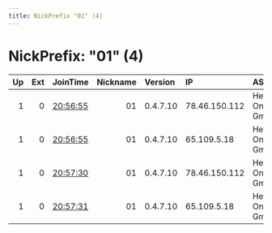 ```yaml
---
title: NickPrefix "01" (4)
---
```


# NickPrefix: "01" (4)

|   Up |   Ext | JoinTime                                                                                              |   Nickname | Version   | IP            | AS                  | CC   |   ORp |   Dirp | OS    | Contact             |   eFamMembers |
|-----:|------:|:------------------------------------------------------------------------------------------------------|-----------:|:----------|:--------------|:--------------------|:-----|------:|-------:|:------|:--------------------|--------------:|
|    1 |     0 | [20:56:55](https://nusenu.github.io/OrNetStats/w/relay/27F06EBDE1BC449AD768C878BF9C9E7C36BFC5D4.html) |         01 | 0.4.7.10  | 78.46.150.112 | Hetzner Online GmbH | de   |  9000 |      0 | Linux | noc@schischkin.info |             8 |
|    1 |     0 | [20:56:55](https://nusenu.github.io/OrNetStats/w/relay/6135753DB6D6A612A4BE6FFA1239D5F5EAEE9E02.html) |         01 | 0.4.7.10  | 65.109.5.18   | Hetzner Online GmbH | fi   |  9000 |      0 | Linux | noc@schischkin.info |             8 |
|    1 |     0 | [20:57:30](https://nusenu.github.io/OrNetStats/w/relay/491093F6BF50F39064C2BB76F8E9BCE64FCB3B34.html) |         01 | 0.4.7.10  | 78.46.150.112 | Hetzner Online GmbH | de   |  9100 |      0 | Linux | noc@schischkin.info |             8 |
|    1 |     0 | [20:57:31](https://nusenu.github.io/OrNetStats/w/relay/189DB540780413DED7F57347F489214F5E9CD486.html) |         01 | 0.4.7.10  | 65.109.5.18   | Hetzner Online GmbH | fi   |  9100 |      0 | Linux | noc@schischkin.info |             8 |

